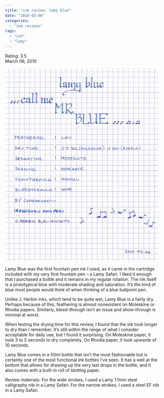 ```yaml
---
title: "ink review: lamy blue"
date: "2010-03-06"
categories: 
  - "ink-reviews"
tags: 
  - "ink"
  - "lamy"
---
```


Rating: 3.5  
March 06, 2010

![](lamy.jpg)
  
Lamy Blue was the first fountain pen ink I used, as it came in the cartridge included with my very first fountain pen – a Lamy Safari. I liked it enough that I purchased a bottle and it remains in my regular rotation. The ink itself is a prototypical blue with moderate shading and saturation. It’s the kind of blue most people would think of when thinking of a blue ballpoint pen.

Unlike J. Herbin inks, which tend to be quite wet, Lamy Blue is a fairly dry. Perhaps because of this, feathering is almost nonexistent on Moleskine or Rhodia papers. Similarly, bleed-through isn’t an issue and show-through is minimal at worst.

When testing the drying time for this review, I found that the ink took longer to dry than I remember. It’s still within the range of what I consider acceptable for daily use, but I found it surprising. On Moleskine paper, it took 3 to 5 seconds to dry completely. On Rhodia paper, it took upwards of 10 seconds.

Lamy Blue comes in a 50ml bottle that isn’t the most fashionable but is certainly one of the most functional ink bottles I’ve seen. It has a well at the bottom that allows for drawing up the very last drops in the bottle, and it also comes with a built-in roll of blotting paper.

Review materials: For the wide strokes, I used a Lamy 1.1mm steel calligraphy nib in a Lamy Safari. For the narrow strokes, I used a steel EF nib in a Lamy Safari.
